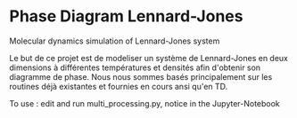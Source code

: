 # Phase Diagram Lennard-Jones
Molecular dynamics simulation of Lennard-Jones system


Le but de ce projet est de modeliser un système de Lennard-Jones en deux dimensions 
à différentes températures et densités afin d'obtenir son diagramme de phase. 
Nous nous sommes basés principalement sur les routines déjà existantes et fournies en cours ansi qu'en TD.

To use : edit and run multi_processing.py, notice in the Jupyter-Notebook

